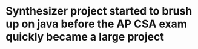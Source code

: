 # Synthesizer project started to brush up on java before the AP CSA exam quickly became a large project

